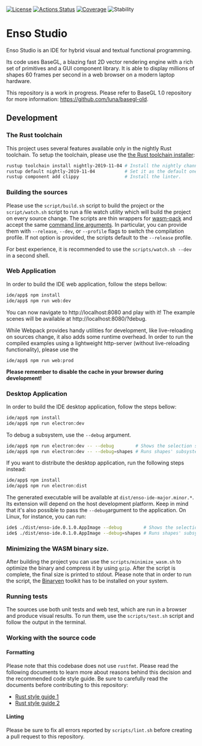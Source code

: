 [![License](https://img.shields.io/static/v1?label=License&message=MIT&color=2ec352&labelColor=2c3239)](https://github.com/luna/basegl/blob/master/LICENSE) 
[![Actions Status](https://github.com/luna/basegl/workflows/Build%20%28MacOS%2C%20Linux%2C%20Windows%29/badge.svg)](https://github.com/luna/basegl/actions)
[![Coverage](https://img.shields.io/codecov/c/github/luna/basegl?label=Coverage&labelColor=2c3239)](https://codecov.io/gh/luna/basegl/branch/master) 
![Stability](https://img.shields.io/static/v1?label=Stability&message=Unstable&color=d52229&labelColor=2c3239)

# Enso Studio

Enso Studio is an IDE for hybrid visual and textual functional programming.

Its code uses BaseGL, a blazing fast 2D vector rendering engine with a rich set of
primitives and a GUI component library. It is able to display millions of shapes
60 frames per second in a web browser on a modern laptop hardware. 

This repository is a work in progress. Please refer to BaseGL 1.0
repository for more information: https://github.com/luna/basegl-old.

## Development

### The Rust toolchain 
This project uses several features available only in the nightly Rust toolchain.
To setup the toolchain, please use the [the Rust toolchain
installer](https://rustup.rs/):

```bash
rustup toolchain install nightly-2019-11-04 # Install the nightly channel.
rustup default nightly-2019-11-04           # Set it as the default one.
rustup component add clippy                 # Install the linter.
```

### Building the sources
Please use the `script/build.sh` script to build the project or the
`script/watch.sh` script to run a file watch utility which will build the
project on every source change. The scripts are thin wrappers for
[wasm-pack](https://github.com/rustwasm/wasm-pack) and accept the same [command
line arguments](https://rustwasm.github.io/wasm-pack/book/commands/build.html).
In particular, you can provide them with `--release`, `--dev`, or `--profile`
flags to switch the compilation profile. If not option is provided, the scripts
default to the `--release` profile.

For best experience, it is recommended to use the 
`scripts/watch.sh --dev` in a second shell.

### Web Application
In order to build the IDE web application, follow the steps bellow:

```bash
ide/app$ npm install
ide/app$ npm run web:dev 
```

You can now navigate to http://localhost:8080 and play with it! The example
scenes will be available at http://localhost:8080/?debug.

While Webpack provides handy utilities for development, like live-reloading on
sources change, it also adds some runtime overhead. In order to run the compiled
examples using a lightweight http-server (without live-reloading functionality),
please use the 
```
ide/app$ npm run web:prod
```

**Please remember to disable the cache in your browser during development!**

### Desktop Application
In order to build the IDE desktop application, follow the steps bellow:

```bash
ide/app$ npm install
ide/app$ npm run electron:dev
```

To debug a subsystem, use the `--debug` argument.

```bash
ide/app$ npm run electron:dev -- --debug        # Shows the selection screen.
ide/app$ npm run electron:dev -- --debug=shapes # Runs shapes' subsystem.
```

If you want to distribute the desktop application, run the following steps instead:

```bash
ide/app$ npm install
ide/app$ npm run electron:dist
```

The generated executable will be available at `dist/enso-ide-major.minor.*`. Its extension will
 depend on the host development platform. Keep in mind that it's also possible to pass the
  `--debug`argument to the application. On Linux, for instance, you can run:
  
```bash
ide$ ./dist/enso-ide.0.1.0.AppImage --debug        # Shows the selection screen.
ide$ ./dist/enso-ide.0.1.0.AppImage --debug=shapes # Runs shapes' subsystem.
```

### Minimizing the WASM binary size.
After building the project you can use the `scripts/minimize_wasm.sh` to optimize 
the binary and compress it by using `gzip`. After the script is complete, the
final size is printed to stdout. Please note that in order to run the script, the
[Binaryen](https://github.com/WebAssembly/binaryen) toolkit has to be installed
on your system.

### Running tests
The sources use both unit tests and web test, which are run in a browser and
produce visual results. To run them, use the `scripts/test.sh` script and follow
the output in the terminal.


### Working with the source code

#### Formatting
Please note that this codebase does not use `rustfmt`. Please read the following
documents to learn more about reasons behind this decision and the recommended
code style guide. Be sure to carefully read the documents before contributing to
this repository:
- [Rust style guide 1](https://github.com/luna/basegl/blob/master/docs/style-guide.md)
- [Rust style guide 2](https://github.com/luna/enso/blob/master/doc/rust-style-guide.md) 


#### Linting 
Please be sure to fix all errors reported by `scripts/lint.sh` before creating a
pull request to this repository.
